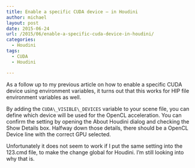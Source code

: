 ```yaml
---
title: Enable a specific CUDA device – in Houdini
author: michael
layout: post
date: 2015-06-24
url: /2015/06/enable-a-specific-cuda-device-in-houdini/
categories:
  - Houdini
tags:
  - CUDA
  - Houdini

---
```

As a follow up to my previous article on how to enable a specific CUDA device using environment variables, 
it turns out that this works for HIP file environment variables as well.

By adding the `CUDA\_VISIBLE\_DEVICES` variable to your scene file, you can define which device will be 
used for the OpenCL acceleration. You can confirm the setting by opening the About Houdini dialog and checking 
the Show Details box. Halfway down those details, there should be a OpenCL Device line with the correct GPU selected.

Unfortunately it does not seem to work if I put the same setting into the 123.cmd file, to make the change global 
for Houdini. I&#8217;m still looking into why that is.
